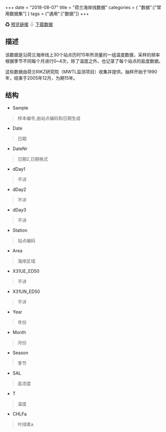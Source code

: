 +++
date = "2018-08-07"
title = "荷兰海岸线数据"
categories = { "数据":["常用数据集"] }
tags = {"通用":["数据"]}
+++

&#9851;&nbsp;[预览链接](/data/RIKZENV)
&#8681;&nbsp;[下载数据](/download/RIKZENV)

## 描述
该数据是沿荷兰海岸线上30个站点历时15年所测量的一组温度数据，采样的频率根据季节不同每个月进行0~4次，除了温度之外，也记录了每个站点的盐度数据。

这些数据由荷兰RIKZ研究院（MWTL监测项目）收集并提供。抽样开始于1990年，结束于2005年12月，为期15年。

## 结构

 - Sample
 >样本编号,由站点编码和日期生成
 - Date
 >日期
 - DateNr
 >日期2,日期格式
 - dDay1
 >不详
 - dDay2
 >不详
 - dDay3
 >不详
 - Station
 >站点编码
 - Area
 >海岸区域
 - X31UE_ED50
 >不详
 - X31UN_ED50
 >不详
 - Year
 >年份
 - Month
 >月份
 - Season
 >季节
 - SAL
 >盐浓度
 - T
 >温度
 - CHLFa
 >叶绿素a
 
